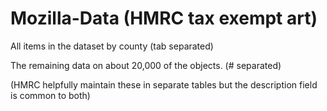 Mozilla-Data (HMRC tax exempt art)
============

All items in the dataset by county (tab separated)

The remaining data on about 20,000 of the objects. (# separated)

(HMRC helpfully maintain these in separate tables but the description field is common to both)
